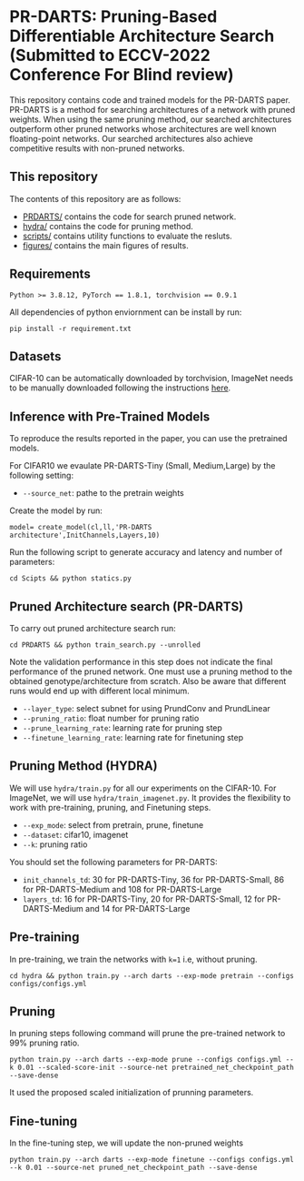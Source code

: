 # PR-DARTS: Pruning-Based Differentiable Architecture Search (Submitted to ECCV-2022 Conference For Blind review)

This repository contains code and trained models for the PR-DARTS paper.
PR-DARTS is a method for searching architectures of a network with pruned weights.
When using the same pruning method, our searched architectures outperform other pruned networks whose architectures are well known floating-point networks. Our searched architectures also achieve competitive results with non-pruned networks.

## This repository

The contents of this repository are as follows:

* [PRDARTS/](PRDARTS) contains the code for search pruned network.
* [hydra/](hydra) contains the code for pruning method.
* [scripts/](scripts) contains utility functions to evaluate the resluts.
* [figures/](figures) contains the main figures of results.

## Requirements
```
Python >= 3.8.12, PyTorch == 1.8.1, torchvision == 0.9.1
```
All dependencies of python enviornment can be install by run:

```
pip install -r requirement.txt
```

## Datasets
CIFAR-10 can be automatically downloaded by torchvision, ImageNet needs to be manually downloaded following the instructions [here](https://github.com/pytorch/examples/tree/master/imagenet).

## Inference with Pre-Trained Models

To reproduce the results reported in the paper, you can use the pretrained models.

For CIFAR10 we evaulate PR-DARTS-Tiny (Small, Medium,Large) by the following setting:

- `--source_net`: pathe to the pretrain weights

Create the model by run:

```
model= create_model(cl,ll,'PR-DARTS architecture',InitChannels,Layers,10)
```

Run the following script to generate accuracy and latency and number of parameters:

```
cd Scipts && python statics.py 
```

## Pruned Architecture search (PR-DARTS)
To carry out pruned architecture search run:

```
cd PRDARTS && python train_search.py --unrolled   
```
Note the validation performance in this step does not indicate the final performance of the pruned network. One must use a pruning method to the obtained genotype/architecture from scratch. Also be aware that different runs would end up with different local minimum.

- `--layer_type`: select subnet for using PrundConv and PrundLinear 
- `--pruning_ratio`: float number for pruning ratio
- `--prune_learning_rate`: learning rate for pruning step
- `--finetune_learning_rate`: learning rate for finetuning step

## Pruning Method (HYDRA)

We will use `hydra/train.py` for all our experiments on the CIFAR-10. For ImageNet, we will use `hydra/train_imagenet.py`. It provides the flexibility to work with pre-training, pruning, and Finetuning steps.

- `--exp_mode`: select from pretrain, prune, finetune
- `--dataset`: cifar10, imagenet
- `--k`: pruning ratio

You should set the following parameters for PR-DARTS:

- `init_channels_td`: 30 for PR-DARTS-Tiny, 36 for PR-DARTS-Small, 86 for PR-DARTS-Medium and 108 for PR-DARTS-Large
- `layers_td`: 16 for PR-DARTS-Tiny, 20 for PR-DARTS-Small, 12 for PR-DARTS-Medium and 14 for PR-DARTS-Large

## Pre-training

In pre-training, we train the networks with `k=1` i.e, without pruning.

`cd hydra && python train.py --arch darts --exp-mode pretrain --configs configs/configs.yml `


## Pruning

In pruning steps following command will prune the pre-trained  network to 99% pruning ratio.

`python train.py --arch darts --exp-mode prune --configs configs.yml --k 0.01 --scaled-score-init --source-net pretrained_net_checkpoint_path --save-dense`

It used the proposed scaled initialization of prunning parameters. 


## Fine-tuning

In the fine-tuning step, we will update the non-pruned weights 

`python train.py --arch darts --exp-mode finetune --configs configs.yml --k 0.01 --source-net pruned_net_checkpoint_path --save-dense `




